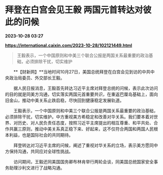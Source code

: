 # 拜登在白宫会见王毅 两国元首转达对彼此的问候

**2023-10-28 03:27**

**https://international.caixin.com/2023-10-28/102121449.html**

> 王毅表示，一个中国原则和中美三个联合公报是两国关系最重要的政治基础，必须排除干扰，切实维护

  

　　**【财新网】**当地时间10月27日，美国总统拜登在白宫会见到访的中共中央政治局委员、外交部长王毅。

　　据人民日报消息，王毅首先转达习近平主席对拜登总统的问候，表示此次访问的目的就是同美方沟通，切实落实两国元首重要共识，在重返巴厘岛基础上，面向旧金山，推动中美关系止跌启稳，尽快回到健康稳定发展轨道。

　　王毅表示，一个中国原则和中美三个联合公报是两国关系最重要的政治基础，必须排除干扰，切实维护。中方重视美方希稳定和改善对华关系。我们要本着对世界、对历史、对人民负责任态度，按照习近平主席提出的相互尊重、和平共处、合作共赢三原则，推动中美关系真正稳下来、好起来，这不仅符合两国和两国人民根本利益，也是国际社会的共同期待。

　　拜登转达对习近平主席的问候，阐述了重视对华关系的立场，表示美方愿同中方保持沟通，共同应对全球性挑战。

　　访问期间，王毅还同美国国务卿布林肯举行两轮会谈，同美国总统国家安全事务助理沙利文进行了战略沟通。